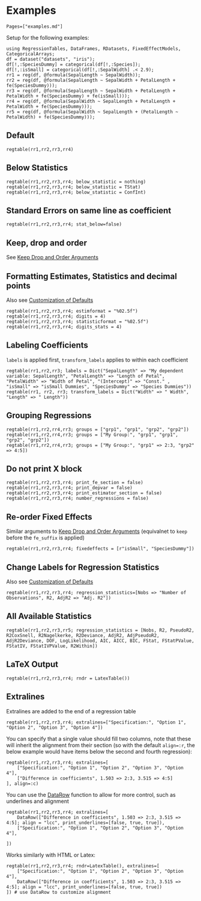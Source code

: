 # Examples

```@contents
Pages=["examples.md"]
```

Setup for the following examples:
```@example example_run
using RegressionTables, DataFrames, RDatasets, FixedEffectModels, CategoricalArrays;
df = dataset("datasets", "iris");
df[!,:SpeciesDummy] = categorical(df[!,:Species]);
df[!,:isSmall] = categorical(df[!,:SepalWidth] .< 2.9);
rr1 = reg(df, @formula(SepalLength ~ SepalWidth));
rr2 = reg(df, @formula(SepalLength ~ SepalWidth + PetalLength + fe(SpeciesDummy)));
rr3 = reg(df, @formula(SepalLength ~ SepalWidth + PetalLength + PetalWidth + fe(SpeciesDummy) + fe(isSmall)));
rr4 = reg(df, @formula(SepalWidth ~ SepalLength + PetalLength + PetalWidth + fe(SpeciesDummy)));
rr5 = reg(df, @formula(SepalWidth ~ SepalLength + (PetalLength ~ PetalWidth) + fe(SpeciesDummy)));
```

## Default
```@repl example_run
regtable(rr1,rr2,rr3,rr4)
```

## Below Statistics
```@repl example_run
regtable(rr1,rr2,rr3,rr4; below_statistic = nothing)
regtable(rr1,rr2,rr3,rr4; below_statistic = TStat)
regtable(rr1,rr2,rr3,rr4; below_statistic = ConfInt)
```

## Standard Errors on same line as coefficient

```@repl example_run
regtable(rr1,rr2,rr3,rr4; stat_below=false)
```

## Keep, drop and order

See [Keep Drop and Order Arguments](@ref)

## Formatting Estimates, Statistics and decimal points

Also see [Customization of Defaults](@ref)

```@repl example_run
regtable(rr1,rr2,rr3,rr4; estimformat = "%02.5f")
regtable(rr1,rr2,rr3,rr4; digits = 4)
regtable(rr1,rr2,rr3,rr4; statisticformat = "%02.5f")
regtable(rr1,rr2,rr3,rr4; digits_stats = 4)
```

## Labeling Coefficients

`labels` is applied first, `transform_labels` applies to within each coefficient
```@repl example_run
regtable(rr1,rr2,rr3; labels = Dict("SepalLength" => "My dependent variable: SepalLength", "PetalLength" => "Length of Petal", "PetalWidth" => "Width of Petal", "(Intercept)" => "Const." , "isSmall" => "isSmall Dummies", "SpeciesDummy" => "Species Dummies"))
regtable(rr1, rr2, rr3; transform_labels = Dict("Width" => " Width", "Length" => " Length"))
```

## Grouping Regressions

```@repl example_run
regtable(rr1,rr2,rr4,rr3; groups = ["grp1", "grp1", "grp2", "grp2"])
regtable(rr1,rr2,rr4,rr3; groups = ["My Group:", "grp1", "grp1", "grp2", "grp2"])
regtable(rr1,rr2,rr4,rr3; groups = ["My Group:", "grp1" => 2:3, "grp2" => 4:5])
```

## Do not print X block

```@repl example_run
regtable(rr1,rr2,rr3,rr4; print_fe_section = false)
regtable(rr1,rr2,rr3,rr4; print_depvar = false)
regtable(rr1,rr2,rr3,rr4; print_estimator_section = false)
regtable(rr1,rr2,rr3,rr4; number_regressions = false)
```

## Re-order Fixed Effects

Similar arguments to [Keep Drop and Order Arguments](@ref) (equivalnet to `keep` before the `fe_suffix` is applied)
```@repl example_run
regtable(rr1,rr2,rr3,rr4; fixedeffects = [r"isSmall", "SpeciesDummy"])
```

## Change Labels for Regression Statistics

Also see [Customization of Defaults](@ref)

```@repl example_run
regtable(rr1,rr2,rr3,rr4; regression_statistics=[Nobs => "Number of Observations", R2, AdjR2 => "Adj. R2"])
```

## All Available Statistics

```@repl example_run
regtable(rr1,rr2,rr3,rr5; regression_statistics = [Nobs, R2, PseudoR2, R2CoxSnell, R2Nagelkerke, R2Deviance, AdjR2, AdjPseudoR2, AdjR2Deviance, DOF, LogLikelihood, AIC, AICC, BIC, FStat, FStatPValue, FStatIV, FStatIVPValue, R2Within])
```

## LaTeX Output

```@repl example_run
regtable(rr1,rr2,rr3,rr4; rndr = LatexTable())
```


## Extralines

Extralines are added to the end of a regression table
```@repl example_run
regtable(rr1,rr2,rr3,rr4; extralines=["Specification:", "Option 1", "Option 2", "Option 3", "Option 4"])
```

You can specify that a single value should fill two columns, note that these will inherit the alignment from their section (so with the default `align=:r`, the below example would have items below the second and fourth regression):
```@repl example_run
regtable(rr1,rr2,rr3,rr4; extralines=[
    ["Specification:", "Option 1", "Option 2", "Option 3", "Option 4"],
    ["Difference in coefficients", 1.503 => 2:3, 3.515 => 4:5]
], align=:c)
```

You can use the [DataRow](@ref) function to allow for more control, such as underlines and alignment
```@repl example_run
regtable(rr1,rr2,rr3,rr4; extralines=[
    DataRow(["Difference in coefficients", 1.503 => 2:3, 3.515 => 4:5]; align = "lcc", print_underlines=[false, true, true]),
    ["Specification:", "Option 1", "Option 2", "Option 3", "Option 4"],
    
])
```

Works similarly with HTML or Latex:
```@repl example_run
regtable(rr1,rr2,rr3,rr4; rndr=LatexTable(), extralines=[
    ["Specification:", "Option 1", "Option 2", "Option 3", "Option 4"],
    DataRow(["Difference in coefficients", 1.503 => 2:3, 3.515 => 4:5]; align = "lcc", print_underlines=[false, true, true])
]) # use DataRow to customize alignment
```